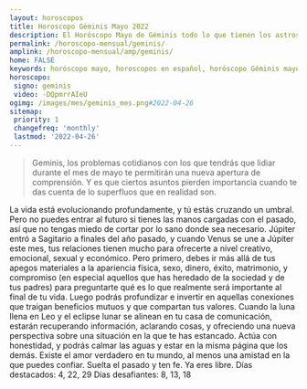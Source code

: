 ```yaml
---
layout: horoscopos
title: Horoscopo Géminis Mayo 2022
description: El Horóscopo Mayo de Géminis todo lo que tienen los astros preparados para este mes, amor, trabajo, familia. Todo sobre astrologia, tarot, predicciones. Horoscopo gratis en español, predicciones y astrología.
permalink: /horoscopo-mensual/geminis/
amplink: /horoscopo-mensual/amp/geminis/
home: FALSE
keywords: horóscopo mayo, horoscopos en español, horóscopo Géminis mayo , horóscopo esperanza gracia, horoscop, horóscopos gratis, horoscopo Géminis, Tarot, Astrologia, Zodíaco, Géminis, horoscopo gratis, horoscopo del mes 
horoscopo:
 signo: geminis
 video: -DQpmrrAIeU
ogimg: /images/mes/geminis_mes.png#2022-04-26
sitemap:
 priority: 1
 changefreq: 'monthly'
 lastmod: '2022-04-26'
---
```



 > Geminis, los problemas cotidianos con los que tendrás que lidiar durante el mes de mayo te permitirán una nueva apertura de comprensión. Y es que ciertos asuntos pierden importancia cuando te das cuenta de lo superfluos que en realidad son.



La vida está evolucionando profundamente, y tú estás cruzando un umbral. Pero no puedes entrar al futuro si tienes las manos cargadas con el pasado, así que no tengas miedo de cortar por lo sano donde sea necesario. 
Júpiter entró a Sagitario a finales del año pasado, y cuando Venus se une a Júpiter este mes, tus relaciones tienen mucho para ofrecerte a nivel creativo, emocional, sexual y económico. Pero primero, debes ir más allá de tus apegos materiales a la apariencia física, sexo, dinero, éxito, matrimonio, y compromiso (en especial aquellos que has heredado de la sociedad y de tus padres) para preguntarte qué es lo que realmente será importante al final de tu vida. Luego podrás profundizar e invertir en aquellas conexiones que traigan beneficios mutuos y que compartan tus valores. 
Cuando la luna llena en Leo y el eclipse lunar se alinean en tu casa de comunicación, estarán recuperando información, aclarando cosas, y ofreciendo una nueva perspectiva sobre una situación en la que te has estancado. Actúa con honestidad, y podrás calmar las aguas y estar en la misma página que los demás. Existe el amor verdadero en tu mundo, al menos una amistad en la que puedes confiar. Suelta el pasado y ten fe. Ya eres libre. 
Días destacados: 4, 22, 29 
Días desafiantes: 8, 13, 18 